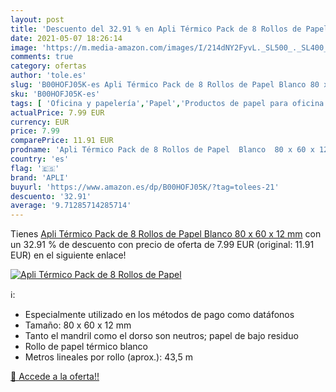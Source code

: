 ```yaml
---
layout: post
title: 'Descuento del 32.91 % en Apli Térmico Pack de 8 Rollos de Papel  '
date: 2021-05-07 18:26:14
image: 'https://m.media-amazon.com/images/I/214dNY2FyvL._SL500_._SL400_.jpg'
comments: true
category: ofertas
author: 'tole.es'
slug: 'B00HOFJ05K-es Apli Térmico Pack de 8 Rollos de Papel Blanco 80 x 60 x 12 mm'
sku: 'B00HOFJ05K-es'
tags: [ 'Oficina y papelería','Papel','Productos de papel para oficina','Rollos de papel térmico','apli', ]
actualPrice: 7.99 EUR
currency: EUR
price: 7.99
comparePrice: 11.91 EUR
prodname: 'Apli Térmico Pack de 8 Rollos de Papel  Blanco  80 x 60 x 12 mm'
country: 'es'
flag: '🇪🇸'
brand: 'APLI'
buyurl: 'https://www.amazon.es/dp/B00HOFJ05K/?tag=tolees-21'
descuento: '32.91'
average: '9.71285714285714'
---
```


Tienes [Apli Térmico Pack de 8 Rollos de Papel  Blanco  80 x 60 x 12 mm](https://www.amazon.es/dp/B00HOFJ05K/?tag=tolees-21) con un 32.91 % de descuento con precio de oferta de 7.99 EUR (original: 11.91 EUR) en el siguiente enlace!

[![Apli Térmico Pack de 8 Rollos de Papel  ](https://m.media-amazon.com/images/I/214dNY2FyvL._SL500_._SL400_.jpg)](https://www.amazon.es/dp/B00HOFJ05K/?tag=tolees-21)

ℹ️:

- Especialmente utilizado en los métodos de pago como datáfonos
- Tamaño: 80 x 60 x 12 mm
- Tanto el mandril como el dorso son neutros; papel de bajo residuo
- Rollo de papel térmico blanco
- Metros lineales por rollo (aprox.): 43,5 m

[🛒 Accede a la oferta!!](https://www.amazon.es/dp/B00HOFJ05K/?tag=tolees-21)
